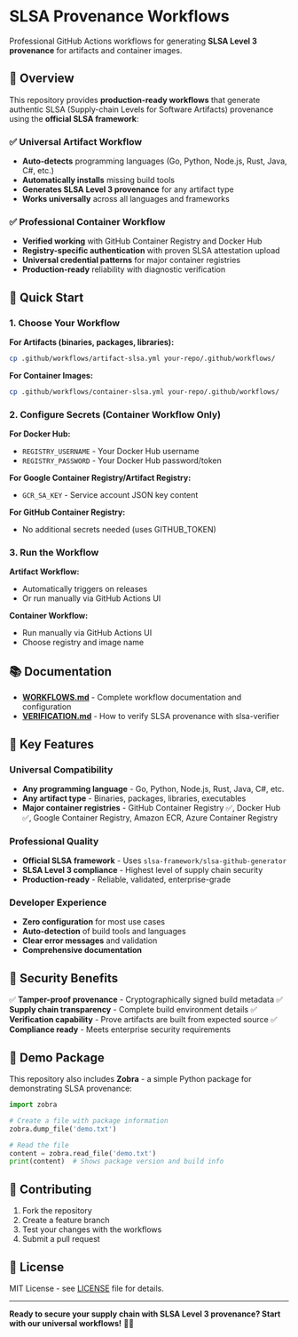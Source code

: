 # SLSA Provenance Workflows

Professional GitHub Actions workflows for generating **SLSA Level 3 provenance** for artifacts and container images.

## 🎯 Overview

This repository provides **production-ready workflows** that generate authentic SLSA (Supply-chain Levels for Software Artifacts) provenance using the **official SLSA framework**:

### **✅ Universal Artifact Workflow**
- **Auto-detects** programming languages (Go, Python, Node.js, Rust, Java, C#, etc.)
- **Automatically installs** missing build tools
- **Generates SLSA Level 3 provenance** for any artifact type
- **Works universally** across all languages and frameworks

### **✅ Professional Container Workflow**
- **Verified working** with GitHub Container Registry and Docker Hub
- **Registry-specific authentication** with proven SLSA attestation upload
- **Universal credential patterns** for major container registries
- **Production-ready** reliability with diagnostic verification

## 🚀 Quick Start

### 1. Choose Your Workflow

**For Artifacts (binaries, packages, libraries):**
```bash
cp .github/workflows/artifact-slsa.yml your-repo/.github/workflows/
```

**For Container Images:**
```bash
cp .github/workflows/container-slsa.yml your-repo/.github/workflows/
```

### 2. Configure Secrets (Container Workflow Only)

**For Docker Hub:**
- `REGISTRY_USERNAME` - Your Docker Hub username
- `REGISTRY_PASSWORD` - Your Docker Hub password/token

**For Google Container Registry/Artifact Registry:**
- `GCR_SA_KEY` - Service account JSON key content

**For GitHub Container Registry:**
- No additional secrets needed (uses GITHUB_TOKEN)

### 3. Run the Workflow

**Artifact Workflow:**
- Automatically triggers on releases
- Or run manually via GitHub Actions UI

**Container Workflow:**
- Run manually via GitHub Actions UI
- Choose registry and image name

## 📚 Documentation

- **[WORKFLOWS.md](WORKFLOWS.md)** - Complete workflow documentation and configuration
- **[VERIFICATION.md](VERIFICATION.md)** - How to verify SLSA provenance with slsa-verifier

## 🌟 Key Features

### **Universal Compatibility**
- **Any programming language** - Go, Python, Node.js, Rust, Java, C#, etc.
- **Any artifact type** - Binaries, packages, libraries, executables
- **Major container registries** - GitHub Container Registry ✅, Docker Hub ✅, Google Container Registry, Amazon ECR, Azure Container Registry

### **Professional Quality**
- **Official SLSA framework** - Uses `slsa-framework/slsa-github-generator`
- **SLSA Level 3 compliance** - Highest level of supply chain security
- **Production-ready** - Reliable, validated, enterprise-grade

### **Developer Experience**
- **Zero configuration** for most use cases
- **Auto-detection** of build tools and languages
- **Clear error messages** and validation
- **Comprehensive documentation**

## 🔐 Security Benefits

✅ **Tamper-proof provenance** - Cryptographically signed build metadata
✅ **Supply chain transparency** - Complete build environment details
✅ **Verification capability** - Prove artifacts are built from expected source
✅ **Compliance ready** - Meets enterprise security requirements

## 🧪 Demo Package

This repository also includes **Zobra** - a simple Python package for demonstrating SLSA provenance:

```python
import zobra

# Create a file with package information
zobra.dump_file('demo.txt')

# Read the file
content = zobra.read_file('demo.txt')
print(content)  # Shows package version and build info
```

## 🤝 Contributing

1. Fork the repository
2. Create a feature branch
3. Test your changes with the workflows
4. Submit a pull request

## 📄 License

MIT License - see [LICENSE](LICENSE) file for details.

---

**Ready to secure your supply chain with SLSA Level 3 provenance? Start with our universal workflows!** 🔐✨
